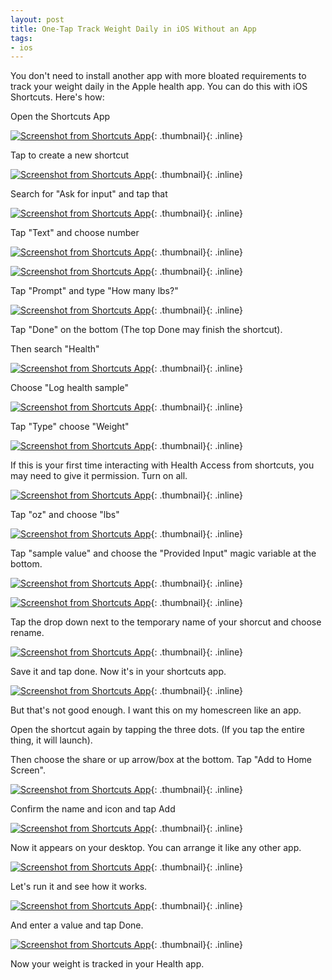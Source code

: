 ```yaml
---
layout: post
title: One-Tap Track Weight Daily in iOS Without an App
tags:
- ios
---
```

You don't need to install another app with more bloated requirements to track your weight daily in the Apple health app. You can do this with iOS Shortcuts.  Here's how:

Open the Shortcuts App

[![Screenshot from Shortcuts App](/uploads/2022/weight-1.png)](/uploads/2022/weight-1.png){: .thumbnail}{: .inline}

Tap to create a new shortcut

[![Screenshot from Shortcuts App](/uploads/2022/weight-2.png)](/uploads/2022/weight-2.png){: .thumbnail}{: .inline}

Search for "Ask for input" and tap that

[![Screenshot from Shortcuts App](/uploads/2022/weight-3.png)](/uploads/2022/weight-3.png){: .thumbnail}{: .inline}

Tap "Text" and choose number

[![Screenshot from Shortcuts App](/uploads/2022/weight-4.png)](/uploads/2022/weight-4.png){: .thumbnail}{: .inline}

[![Screenshot from Shortcuts App](/uploads/2022/weight-5.png)](/uploads/2022/weight-5.png){: .thumbnail}{: .inline}

Tap "Prompt" and type "How many lbs?"

[![Screenshot from Shortcuts App](/uploads/2022/weight-6.png)](/uploads/2022/weight-6.png){: .thumbnail}{: .inline}

Tap "Done" on the bottom (The top Done may finish the shortcut).

Then search "Health"

[![Screenshot from Shortcuts App](/uploads/2022/weight-7.png)](/uploads/2022/weight-7.png){: .thumbnail}{: .inline}

Choose "Log health sample"

[![Screenshot from Shortcuts App](/uploads/2022/weight-8.png)](/uploads/2022/weight-8.png){: .thumbnail}{: .inline}

Tap "Type" choose "Weight"

[![Screenshot from Shortcuts App](/uploads/2022/weight-9.png)](/uploads/2022/weight-9.png){: .thumbnail}{: .inline}

If this is your first time interacting with Health Access from shortcuts, you may need to give it permission. Turn on all.

[![Screenshot from Shortcuts App](/uploads/2022/weight-10.png)](/uploads/2022/weight-10.png){: .thumbnail}{: .inline}

Tap "oz" and choose "lbs"

[![Screenshot from Shortcuts App](/uploads/2022/weight-11.png)](/uploads/2022/weight-11.png){: .thumbnail}{: .inline}

Tap "sample value" and choose the "Provided Input" magic variable at the bottom.

[![Screenshot from Shortcuts App](/uploads/2022/weight-12.png)](/uploads/2022/weight-12.png){: .thumbnail}{: .inline}

[![Screenshot from Shortcuts App](/uploads/2022/weight-13.png)](/uploads/2022/weight-13.png){: .thumbnail}{: .inline}

Tap the drop down next to the temporary name of your shorcut and choose rename.

[![Screenshot from Shortcuts App](/uploads/2022/weight-14.png)](/uploads/2022/weight-14.png){: .thumbnail}{: .inline}

Save it and tap done.  Now it's in your shortcuts app.

[![Screenshot from Shortcuts App](/uploads/2022/weight-15.png)](/uploads/2022/weight-15.png){: .thumbnail}{: .inline}

But that's not good enough. I want this on my homescreen like an app.  

Open the shortcut again by tapping the three dots.  (If you tap the entire thing, it will launch).

Then choose the share or up arrow/box at the bottom.  Tap "Add to Home Screen".

[![Screenshot from Shortcuts App](/uploads/2022/weight-16.png)](/uploads/2022/weight-16.png){: .thumbnail}{: .inline}

Confirm the name and icon and tap Add

[![Screenshot from Shortcuts App](/uploads/2022/weight-17.png)](/uploads/2022/weight-17.png){: .thumbnail}{: .inline}

Now it appears on your desktop. You can arrange it like any other app.

[![Screenshot from Shortcuts App](/uploads/2022/weight-18.png)](/uploads/2022/weight-18.png){: .thumbnail}{: .inline}

Let's run it and see how it works.

[![Screenshot from Shortcuts App](/uploads/2022/weight-19.png)](/uploads/2022/weight-19.png){: .thumbnail}{: .inline}

And enter a value and tap Done.

[![Screenshot from Shortcuts App](/uploads/2022/weight-20.png)](/uploads/2022/weight-20.png){: .thumbnail}{: .inline}

Now your weight is tracked in your Health app.
